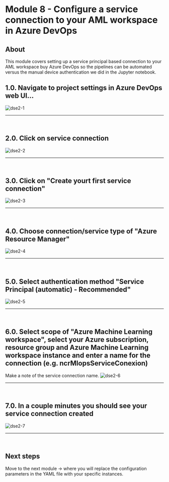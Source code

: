 
# Module 8 - Configure a service connection to your AML workspace in Azure DevOps

## About
This module covers setting up a service principal based connection to your AML workspace buy Azure DevOps so the pipelines can be automated versus the manual device authentication we did in the Jupyter notebook.

## 1.0. Navigate to project settings in Azure DevOps web UI...

![dse2-1](../images/0001-create-service-connection-01.png)
<br>
<hr>
<br>

## 2.0. Click on service connection

![dse2-2](../images/0001-create-service-connection-02.png)
<br>
<hr>
<br>

## 3.0. Click on "Create yourt first service connection"

![dse2-3](../images/0001-create-service-connection-03.png)
<br>
<hr>
<br>

## 4.0. Choose connection/service type of "Azure Resource Manager"

![dse2-4](../images/0001-create-service-connection-04.png)
<br>
<hr>
<br>

## 5.0. Select authentication method "Service Principal (automatic) - Recommended"

![dse2-5](../images/0001-create-service-connection-05.png)
<br>
<hr>
<br>

## 6.0. Select scope of "Azure Machine Learning workspace", select your Azure subscription, resource group and Azure Machine Learning workspace instance and enter a name for the connection (e.g. ncrMlopsServiceConexion)

Make a note of the service connection name.
![dse2-6](../images/0001-create-service-connection-06.png)
<br>
<hr>
<br>

## 7.0. In a couple minutes you should see your service connection created

![dse2-7](../images/0001-create-service-connection-07.png)
<br>
<hr>
<br>

## Next steps
Move to the next module -> where you will replace the configuration parameters in the YAML file with your specific instances.
